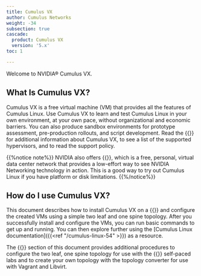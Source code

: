 ```yaml
---
title: Cumulus VX
author: Cumulus Networks
weight: -34
subsection: true
cascade:
  product: Cumulus VX
  version: '5.x'
toc: 1

---
```

Welcome to NVIDIA&#174; Cumulus VX.

<!-- vale off -->
## What Is Cumulus VX?
<!-- vale on -->

Cumulus VX is a free virtual machine (VM) that provides all the features of Cumulus Linux. Use Cumulus VX to learn and test Cumulus Linux in your own environment, at your own pace, without organizational and economic barriers. You can also produce sandbox environments for prototype assessment, pre-production rollouts, and script development. Read the {{<link url="/Overview" text="Cumulus VX overview">}} for additional information about Cumulus VX, to see a list of the supported hypervisors, and to read the support policy.

{{%notice note%}}
NVIDIA also offers {{<exlink url="https://www.nvidia.com/en-us/networking/network-simulation/" text="Cumulus in the Cloud">}}, which is a free, personal, virtual data center network that provides a low-effort way to see NVIDIA Networking technology in action. This is a good way to try out Cumulus Linux if you have platform or disk limitations.
{{%/notice%}}

<!-- vale off -->
## How do I use Cumulus VX?
<!-- vale on -->

This document describes how to install Cumulus VX on a {{<link url="Overview#supported-hypervisors" text="supported hypervisor">}} and configure the created VMs using a simple two leaf and one spine topology. After you successfully install and configure the VMs, you can run basic commands to get up and running. You can then explore further using the [Cumulus Linux documentation]({{<ref "/cumulus-linux-54" >}}) as a resource.

The {{<link url="Advanced-Configuration" text="Advanced Configuration">}} section of this document provides additional procedures to configure the two leaf, one spine topology for use with the {{<exlink url="https://www.nvidia.com/en-us/networking/linux-on-demand/" text="Cumulus Linux on demand">}} self-paced labs and to create your own topology with the topology converter for use with Vagrant and Libvirt.
